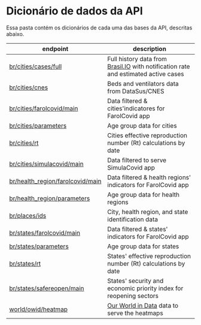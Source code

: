 # Dicionário de dados da API

Essa pasta contém os dicionários de cada uma das bases da API, descritas abaixo.

endpoint | description
--- | ---
[br/cities/cases/full](/dictionaries/br/cities/cases/full) | Full history data from [Brasil.IO](https://brasil.io/dataset/covid19/caso_full/) with notification rate and estimated active cases
[br/cities/cnes](/dictionaries/br/cities/cnes) | Beds and ventilators data from DataSus/CNES
[br/cities/farolcovid/main](/dictionaries/br/cities/farolcovid/main) | Data filtered & cities'indicatores for FarolCovid app
[br/cities/parameters](/dictionaries/br/cities/parameters) | Age group data for cities
[br/cities/rt](/dictionaries/br/cities/rt) | Cities effective reproduction number (Rt) calculations by date
[br/cities/simulacovid/main](/dictionaries/br/cities/simulacovid/main) | Data filtered to serve SimulaCovid app
[br/health_region/farolcovid/main](/dictionaries/br/health_region/farolcovid/main) | Data filtered & health regions' indicators for FarolCovid app
[br/health_region/parameters](/dictionaries/br/health_region/parameters) |  Age group data for health regions
[br/places/ids](/dictionaries/br/places/ids) | City, health region, and state identification data
[br/states/farolcovid/main](/dictionaries/br/states/farolcovid/main) | Data filtered & states' indicators for FarolCovid app
[br/states/parameters](/dictionaries/br/states/parameters) | Age group data for states
[br/states/rt](/dictionaries/br/states/rt) | States' effective reproduction number (Rt) calculations by date
[br/states/safereopen/main](/dictionaries/br/states/safereopen/main) | States' security and economic priority index for reopening sectors
[world/owid/heatmap](/dictionaries/world/owid/heatmap)| [Our World in Data](https://github.com/owid/covid-19-data/tree/master/public/data) data to serve the heatmaps

